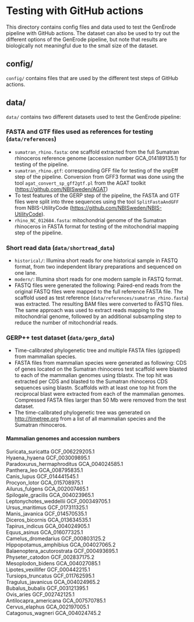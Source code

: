 # Testing with GitHub actions

This directory contains config files and data used to test 
the GenErode pipeline with GitHub actions. The dataset can 
also be used to try out the different options of the 
GenErode pipeline, but note that results are biologically 
not meaningful due to the small size of the dataset.

## config/

`config/` contains files that are used by the different 
test steps of GitHub actions.

## data/

`data/` contains two different datasets used to test the 
GenErode pipeline:

### FASTA and GTF files used as references for testing (`data/references`)

* `sumatran_rhino.fasta`: one scaffold extracted from the 
  full Sumatran rhinoceros reference genome (accession number 
  GCA_014189135.1) for testing of the pipeline. 
* `sumatran_rhino.gtf`: corresponding GFF file for testing of 
  the snpEff step of the pipeline. Conversion from GFF3 format 
  was done using the tool `agat_convert_sp_gff2gtf.pl` from 
  the AGAT toolkit (https://github.com/NBISweden/AGAT)
* To test features of the GERP step of the pipeline, the FASTA 
  and GTF files were split into three sequences using the tool 
  `SplitFastaAndGFF` from NBIS-UtilityCode 
  (https://github.com/NBISweden/NBIS-UtilityCode).
* `rhino_NC_012684.fasta`: mitochondrial genome of the Sumatran 
  rhinoceros in FASTA format for testing of the mitochondrial 
  mapping step of the pipeline.


### Short read data (`data/shortread_data`)

* `historical/`: Illumina short reads for one historical sample 
  in FASTQ format, from two independent library preparations and 
  sequenced on one lane.
* `modern/`: Illumina short reads for one modern sample in FASTQ 
  format.
* FASTQ files were generated the following: Paired-end reads from 
  the original FASTQ files were mapped to the full reference FASTA 
  file. The scaffold used as test reference 
  (`data/references/sumatran_rhino.fasta`) was extracted. The 
  resulting BAM files were converted to FASTQ files. The same 
  approach was used to extract reads mapping to the mitochondrial 
  genome, followed by an additional subsampling step to reduce 
  the number of mitochondrial reads.

### GERP++ test dataset (`data/gerp_data`)

* Time-calibrated phylogenetic tree and multiple FASTA files 
  (gzipped) from mammalian species.
* FASTA files from mammalian species were generated as following: 
  CDS of genes located on the Sumatran rhinoceros test scaffold were 
  blasted to each of the mammalian genomes using tblastx. The top 
  hit was extracted per CDS and blasted to the Sumatran rhinoceros 
  CDS sequences using blastn. Scaffolds with at least one top hit 
  from the reciprocal blast were extracted from each of the mammalian 
  genomes. Compressed FASTA files larger than 50 Mb were removed 
  from the test dataset.
* The time-calibrated phylogenetic tree was generated on 
  http://timetree.org from a list of all mammalian species and the 
  Sumatran rhinoceros.

#### Mammalian genomes and accession numbers

Suricata_suricatta GCF_006229205.1  
Hyaena_hyaena GCF_003009895.1  
Paradoxurus_hermaphroditus GCA_004024585.1  
Panthera_leo GCA_008795835.1  
Canis_lupus GCF_014441545.1  
Procyon_lotor GCA_015708975.1  
Ailurus_fulgens GCA_002007465.1  
Spilogale_gracilis GCA_004023965.1  
Leptonychotes_weddellii GCF_000349705.1  
Ursus_maritimus GCF_017311325.1  
Manis_javanica GCF_014570535.1  
Diceros_bicornis GCA_013634535.1  
Tapirus_indicus GCA_004024905.1  
Equus_asinus GCA_016077325.1  
Camelus_dromedarius GCF_000803125.2  
Hippopotamus_amphibius GCA_004027065.2  
Balaenoptera_acutorostrata GCF_000493695.1  
Physeter_catodon GCF_002837175.2  
Mesoplodon_bidens GCA_004027085.1  
Lipotes_vexillifer GCF_000442215.1  
Tursiops_truncatus GCF_011762595.1  
Tragulus_javanicus GCA_004024965.2  
Bubalus_bubalis GCF_003121395.1  
Ovis_aries GCF_002742125.1  
Antilocapra_americana GCA_007570785.1  
Cervus_elaphus GCA_002197005.1  
Catagonus_wagneri GCA_004024745.2  
